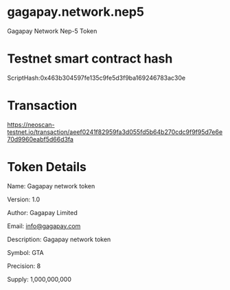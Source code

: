 # gagapay.network.nep5
Gagapay Network Nep-5 Token

# Testnet smart contract hash
ScriptHash:0x463b304597fe135c9fe5d3f9ba169246783ac30e

# Transaction
https://neoscan-testnet.io/transaction/aeef0241f82959fa3d055fd5b64b270cdc9f9f95d7e6e70d9960eabf5d66d3fa


# Token Details

Name: Gagapay network token

Version: 1.0

Author: Gagapay Limited

Email: info@gagapay.com

Description: Gagapay network token

Symbol: GTA

Precision: 8

Supply: 1,000,000,000
